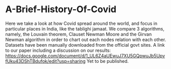 # A-Brief-History-Of-Covid
Here we take a look at how Covid spread around the world, and focus in particular places in India, like the tablighi jamaat.
We compare 3 algorithms, namely, the Louvain theorem, Clauset Newman Moore and the Girvan Newman algorithm in order to chart out each nodes relation with each other.
Datasets have been manually downloaded from the official govt sites.
A link to our paper including a discussion on our results: https://docs.google.com/document/d/1_UL6Z4aUEwuJ7XU5GQpwuJb5UpvfUku43DShTBdufok/edit?usp=sharing
Yet to be published.
